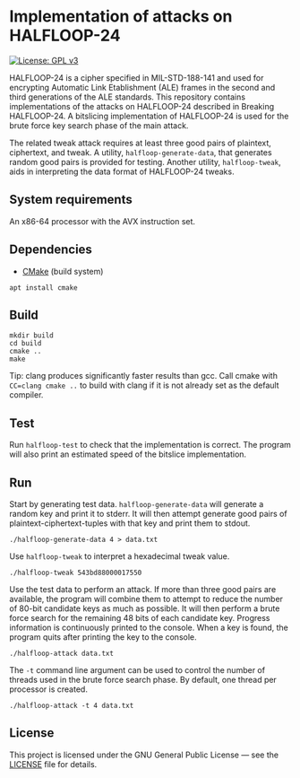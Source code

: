 # Implementation of attacks on HALFLOOP-24

[![License: GPL v3](https://img.shields.io/badge/License-GPL%20v3-blue.svg)](https://www.gnu.org/licenses/gpl-3.0)

HALFLOOP-24 is a cipher specified in MIL-STD-188-141 and used for encrypting Automatic Link
Etablishment (ALE) frames in the second and third generations of the ALE standards. This repository
contains implementations of the attacks on HALFLOOP-24 described in Breaking HALFLOOP-24. A
bitslicing implementation of HALFLOOP-24 is used for the brute force key search phase of the main
attack.

The related tweak attack requires at least three good pairs of plaintext, ciphertext, and tweak. A
utility, `halfloop-generate-data`, that generates random good pairs is provided for testing. Another
utility, `halfloop-tweak`, aids in interpreting the data format of HALFLOOP-24 tweaks.

## System requirements

An x86-64 processor with the AVX instruction set.

## Dependencies

* [CMake](https://cmake.org/) (build system)

```console
apt install cmake
```

## Build

```console
mkdir build
cd build
cmake ..
make
```

Tip: clang produces significantly faster results than gcc. Call cmake with `CC=clang cmake ..` to
build with clang if it is not already set as the default compiler.

## Test

Run `halfloop-test` to check that the implementation is correct. The program will also print an
estimated speed of the bitslice implementation.

## Run

Start by generating test data. `halfloop-generate-data` will generate a random key and print it to
stderr. It will then attempt generate good pairs of plaintext-ciphertext-tuples with that key and
print them to stdout.
```console
./halfloop-generate-data 4 > data.txt
```

Use `halfloop-tweak` to interpret a hexadecimal tweak value.
```console
./halfloop-tweak 543bd88000017550
```

Use the test data to perform an attack. If more than three good pairs are available, the program
will combine them to attempt to reduce the number of 80-bit candidate keys as much as possible. It
will then perform a brute force search for the remaining 48 bits of each candidate key. Progress
information is continuously printed to the console. When a key is found, the program quits after
printing the key to the console.
```console
./halfloop-attack data.txt
```
The `-t` command line argument can be used to control the number of threads used in the brute force
search phase. By default, one thread per processor is created.
```console
./halfloop-attack -t 4 data.txt
```

## License

This project is licensed under the GNU General Public License — see the [LICENSE](LICENSE)
file for details.
